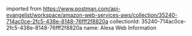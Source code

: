 imported from https://www.postman.com/api-evangelist/workspace/amazon-web-services-aws/collection/35240-714ac0ce-2fc5-438e-8148-76fff2f8820a
collectionId: 35240-714ac0ce-2fc5-438e-8148-76fff2f8820a
name: Alexa Web Information